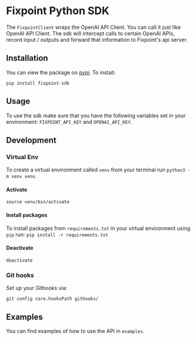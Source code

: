 # Fixpoint Python SDK

The `FixpointClient` wraps the OpenAI API Client. You can call it just like OpenAI API Client. The sdk will intercept calls to certain OpenAI APIs, record input / outputs and forward that information to Fixpoint's api server.

## Installation

You can view the package on [pypi](https://pypi.org/project/fixpoint-sdk/). To install:

`pip install fixpoint-sdk`

## Usage

To use the sdk make sure that you have the following variables set in your environment: `FIXPOINT_API_KEY` and `OPENAI_API_KEY`.

## Development

### Virtual Env

To create a virtual environment called `venv` from your terminal run `python3 -m venv venv`.

#### Activate

`source venv/bin/activate`

#### Install packages

To install packages from `requirements.txt` in your virtual environment using `pip` run: `pip install -r requirements.txt`

#### Deactivate

`deactivate`

### Git hooks

Set up your Githooks via:

```
git config core.hooksPath githooks/
```

## Examples

You can find examples of how to use the API in `examples`.
